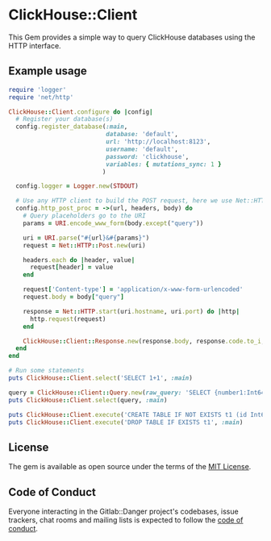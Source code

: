# ClickHouse::Client

This Gem provides a simple way to query ClickHouse databases using the HTTP interface. 

## Example usage

```ruby
require 'logger'
require 'net/http'

ClickHouse::Client.configure do |config|
  # Register your database(s)
  config.register_database(:main,
                           database: 'default',
                           url: 'http://localhost:8123',
                           username: 'default',
                           password: 'clickhouse',
                           variables: { mutations_sync: 1 }
                          )

  config.logger = Logger.new(STDOUT)

  # Use any HTTP client to build the POST request, here we use Net::HTTP
  config.http_post_proc = ->(url, headers, body) do
    # Query placeholders go to the URI
    params = URI.encode_www_form(body.except("query"))

    uri = URI.parse("#{url}&#{params}")
    request = Net::HTTP::Post.new(uri)

    headers.each do |header, value|
      request[header] = value
    end

    request['Content-type'] = 'application/x-www-form-urlencoded'
    request.body = body["query"]

    response = Net::HTTP.start(uri.hostname, uri.port) do |http|
      http.request(request)
    end

    ClickHouse::Client::Response.new(response.body, response.code.to_i, response.each_header.to_h)
  end
end

# Run some statements
puts ClickHouse::Client.select('SELECT 1+1', :main)

query = ClickHouse::Client::Query.new(raw_query: 'SELECT {number1:Int64} + {number2:Int64}', placeholders: { number1: 11, number2: 4 })
puts ClickHouse::Client.select(query, :main)

puts ClickHouse::Client.execute('CREATE TABLE IF NOT EXISTS t1 (id Int64) ENGINE=MergeTree PRIMARY KEY id', :main)
puts ClickHouse::Client.execute('DROP TABLE IF EXISTS t1', :main)
```

## License

The gem is available as open source under the terms of the [MIT License](https://opensource.org/licenses/MIT).

## Code of Conduct

Everyone interacting in the Gitlab::Danger project's codebases, issue trackers, chat rooms and mailing lists is expected to follow the [code of conduct](https://gitlab.com/gitlab-org/ruby/gems/clickhouse-client/blob/master/CODE_OF_CONDUCT.md).
